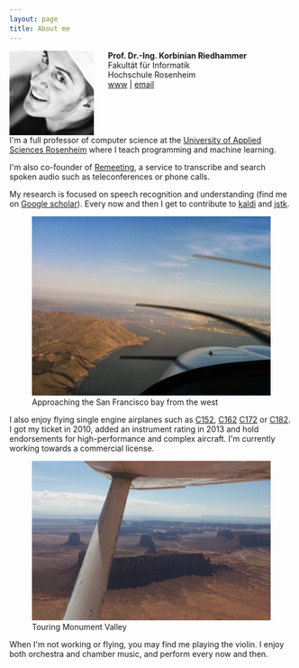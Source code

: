 ```yaml
---
layout: page
title: About me
---
```


<img class="img-responsive" style="max-width: 150px; float: left; margin-right: 25px" src="/assets/img/me-square.jpg">

<strong>Prof. Dr.-Ing. Korbinian Riedhammer</strong><br>
Fakultät für Informatik<br>
Hochschule Rosenheim<br>
[www](http://www.fh-rosenheim.de/die-hochschule/fakultaeten-institute/fakultaet-fuer-informatik/ansprechpartner/professoren/prof-dr-korbinian-riedhammer/) | [email](mailto:korbinian.riedhammer@fh-rosenheim.de)

<p style="clear: both"></p>

I'm a full professor of computer science at the [University of Applied Sciences Rosenheim](http://www.fh-rosenheim.de/die-hochschule/fakultaeten-institute/fakultaet-fuer-informatik/ansprechpartner/professoren/prof-dr-korbinian-riedhammer/) where I teach programming and machine learning.

I'm also co-founder of [Remeeting](https://remeeting.com/), a service to transcribe and search spoken audio such as teleconferences or phone calls.

My research is focused on speech recognition and understanding (find me on [Google scholar](https://scholar.google.com/citations?user=__qMXKgAAAAJ&hl=en)).
Every now and then I get to contribute to [kaldi](https://github.com/kaldi-asr/kaldi) and [jstk](https://github.com/sikoried/jstk).

<figure>
  <img src="/assets/img/flying-gg.jpg" alt="Flying the Golden Gate"> 
  <figcaption>Approaching the San Francisco bay from the west</figcaption>
</figure>

I also enjoy flying single engine airplanes such as [C152](https://en.wikipedia.org/wiki/Cessna_152), [C162](https://en.wikipedia.org/wiki/Cessna_162) [C172](https://en.wikipedia.org/wiki/Cessna_172) or [C182](https://en.wikipedia.org/wiki/Cessna_182).
I got my ticket in 2010, added an instrument rating in 2013 and hold endorsements for high-performance and complex aircraft.
I'm currently working towards a commercial license.

<figure>
  <img src="/assets/img/flying-mv.jpg" alt="Touring Monument Valley"> 
  <figcaption>Touring Monument Valley</figcaption>
</figure>

When I'm not working or flying, you may find me playing the violin.
I enjoy both orchestra and chamber music, and perform every now and then.
